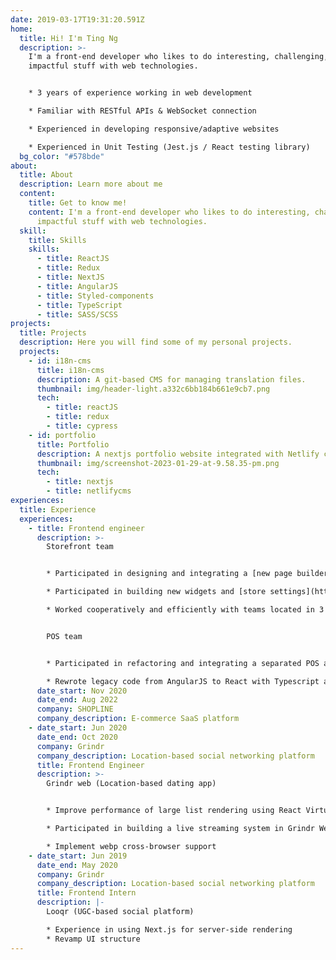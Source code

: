 ```yaml
---
date: 2019-03-17T19:31:20.591Z
home:
  title: Hi! I'm Ting Ng
  description: >-
    I'm a front-end developer who likes to do interesting, challenging, and
    impactful stuff with web technologies.


    * 3 years of experience working in web development

    * Familiar with RESTful APIs & WebSocket connection

    * Experienced in developing responsive/adaptive websites

    * Experienced in Unit Testing (Jest.js / React testing library)
  bg_color: "#578bde"
about:
  title: About
  description: Learn more about me
  content:
    title: Get to know me!
    content: I'm a front-end developer who likes to do interesting, challenging, and
      impactful stuff with web technologies.
  skill:
    title: Skills
    skills:
      - title: ReactJS
      - title: Redux
      - title: NextJS
      - title: AngularJS
      - title: Styled-components
      - title: TypeScript
      - title: SASS/SCSS
projects:
  title: Projects
  description: Here you will find some of my personal projects.
  projects:
    - id: i18n-cms
      title: i18n-cms
      description: A git-based CMS for managing translation files.
      thumbnail: img/header-light.a332c6bb184b661e9cb7.png
      tech:
        - title: reactJS
        - title: redux
        - title: cypress
    - id: portfolio
      title: Portfolio
      description: A nextjs portfolio website integrated with Netlify cms
      thumbnail: img/screenshot-2023-01-29-at-9.58.35-pm.png
      tech:
        - title: nextjs
        - title: netlifycms
experiences:
  title: Experience
  experiences:
    - title: Frontend engineer
      description: >-
        Storefront team


        * Participated in designing and integrating a [new page builder](https://support.shoplineapp.com/hc/en-us/articles/5765970540697--Coming-Soon-SHOPLINE-Page-Builder-New-#h_01G74C7NVXDPA1AVS3VQK3VHZ3) architecture into the existing themes system for the e-commerce website

        * Participated in building new widgets and [store settings](https://support.shoplineapp.com/hc/en-us/articles/9885492115865-Store-Settings-Page-Builder-New-) support for new page builder

        * Worked cooperatively and efficiently with teams located in 3 different countries. (Taiwan, Hong Kong, and mainland China)


        POS team


        * Participated in refactoring and integrating a separated POS admin system into an e-commerce admin system, and delivered features that work in both systems

        * Rewrote legacy code from AngularJS to React with Typescript and refined state management.
      date_start: Nov 2020
      date_end: Aug 2022
      company: SHOPLINE
      company_description: E-commerce SaaS platform
    - date_start: Jun 2020
      date_end: Oct 2020
      company: Grindr
      company_description: Location-based social networking platform
      title: Frontend Engineer
      description: >-
        Grindr web (Location-based dating app)


        * Improve performance of large list rendering using React Virtualized

        * Participated in building a live streaming system in Grindr Web using agora technology

        * Implement webp cross-browser support
    - date_start: Jun 2019
      date_end: May 2020
      company: Grindr
      company_description: Location-based social networking platform
      title: Frontend Intern
      description: |-
        Looqr (UGC-based social platform)

        * Experience in using Next.js for server-side rendering
        * Revamp UI structure
---
```

